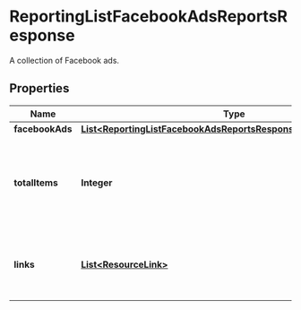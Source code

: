 

# ReportingListFacebookAdsReportsResponse

A collection of Facebook ads.

## Properties

| Name | Type | Description | Notes |
|------------ | ------------- | ------------- | -------------|
|**facebookAds** | [**List&lt;ReportingListFacebookAdsReportsResponseFacebookAdsInner&gt;**](ReportingListFacebookAdsReportsResponseFacebookAdsInner.md) |  |  [optional] |
|**totalItems** | **Integer** | The total number of items matching the query regardless of pagination. |  [optional] [readonly] |
|**links** | [**List&lt;ResourceLink&gt;**](ResourceLink.md) | A list of link types and descriptions for the API schema documents. |  [optional] [readonly] |



